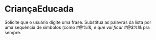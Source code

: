 # CriançaEducada
Solicite que o usuário digite uma frase. Substitua as palavras da lista por uma sequência de símbolos (como #@$%*!&amp;, por exemplo).  chato/chata, bobo/boba, feio/feia, boboca, bocó, tonto/tonta, palerma, paspalho/paspalha, tantã, panaca, pentelho/pentelha, burro/burra, besta  Exemplo:  Me diga o que você pensa sobre o aluno que não faz a lição de casa: Eu acho que é um bobo, e que vai ficar boboca pra sempre.  Eu sou uma criança educada. No seu lugar eu diria: Eu acho que é um #@$%*!&amp;, e que vai ficar #@$%*!&amp; pra sempre.
